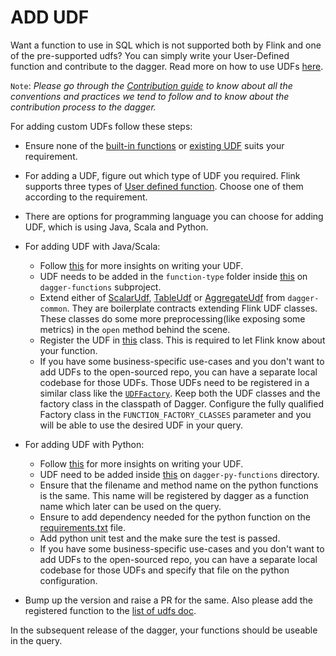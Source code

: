 # ADD UDF

Want a function to use in SQL which is not supported both by Flink and one of the pre-supported udfs? You can simply write your User-Defined function and contribute to the dagger. Read more on how to use UDFs [here](../guides/use_udf.md).

`Note`: _Please go through the [Contribution guide](../contribute/contribution.md) to know about all the conventions and practices we tend to follow and to know about the contribution process to the dagger._

For adding custom UDFs follow these steps:

- Ensure none of the [built-in functions](https://nightlies.apache.org/flink/flink-docs-release-1.14/docs/dev/table/functions/systemfunctions/) or [existing UDF](../reference/udfs.md) suits your requirement.

- For adding a UDF, figure out which type of UDF you required. Flink supports three types of [User defined function](https://nightlies.apache.org/flink/flink-docs-release-1.14/docs/dev/table/functions/udfs/). Choose one of them according to the requirement.

- There are options for programming language you can choose for adding UDF, which is using Java, Scala and Python.

- For adding UDF with Java/Scala:
  - Follow [this]((https://nightlies.apache.org/flink/flink-docs-release-1.14/docs/dev/table/functions/udfs/)) for more insights on writing your UDF.
  - UDF needs to be added in the `function-type` folder inside [this](https://github.com/odpf/dagger/tree/main/dagger-functions/src/main/java/io/odpf/dagger/functions/udfs) on `dagger-functions` subproject.
  - Extend either of [ScalarUdf](https://github.com/odpf/dagger/blob/main/dagger-common/src/main/java/io/odpf/dagger/common/udfs/ScalarUdf.java), [TableUdf](https://github.com/odpf/dagger/blob/main/dagger-common/src/main/java/io/odpf/dagger/common/udfs/TableUdf.java) or [AggregateUdf](https://github.com/odpf/dagger/blob/main/dagger-common/src/main/java/io/odpf/dagger/common/udfs/AggregateUdf.java) from `dagger-common`. They are boilerplate contracts extending Flink UDF classes. These classes do some more preprocessing(like exposing some metrics) in the `open` method behind the scene.
  - Register the UDF in [this](https://github.com/odpf/dagger/blob/main/dagger-functions/src/main/java/io/odpf/dagger/functions/udfs/factories/FunctionFactory.java) class. This is required to let Flink know about your function.
  - If you have some business-specific use-cases and you don't want to add UDFs to the open-sourced repo, you can have a separate local codebase for those UDFs. Those UDFs need to be registered in a similar class like the [`UDFFactory`](https://github.com/odpf/dagger/blob/main/dagger-common/src/main/java/io/odpf/dagger/common/udfs/UdfFactory.java). Keep both the UDF classes and the factory class in the classpath of Dagger. Configure the fully qualified Factory class in the `FUNCTION_FACTORY_CLASSES` parameter and you will be able to use the desired UDF in your query.

- For adding UDF with Python:
  - Follow [this]((https://nightlies.apache.org/flink/flink-docs-release-1.14/docs/dev/python/table/udfs/overview/)) for more insights on writing your UDF.
  - UDF need to be added inside [this](https://github.com/odpf/dagger/tree/main/dagger-py-functions/udfs) on `dagger-py-functions` directory.
  - Ensure that the filename and method name on the python functions is the same. This name will be registered by dagger as a function name which later can be used on the query.
  - Ensure to add dependency needed for the python function on the [requirements.txt](https://github.com/odpf/dagger/tree/main/dagger-py-functions/requirements.txt) file.
  - Add python unit test and the make sure the test is passed.
  - If you have some business-specific use-cases and you don't want to add UDFs to the open-sourced repo, you can have a separate local codebase for those UDFs and specify that file on the python configuration. 
  
- Bump up the version and raise a PR for the same. Also please add the registered function to the [list of udfs doc](../reference/udfs.md).

In the subsequent release of the dagger, your functions should be useable in the query.
